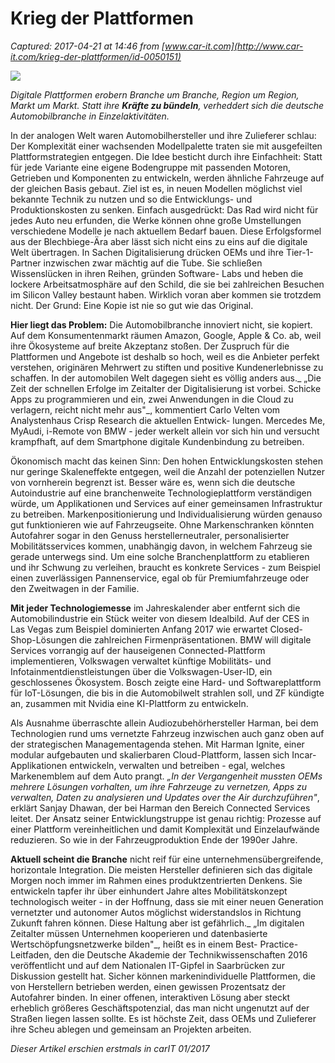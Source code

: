# Krieg der Plattformen

_Captured: 2017-04-21 at 14:46 from [www.car-it.com](http://www.car-it.com/krieg-der-plattformen/id-0050151)_

_![](http://www.car-it.com/wp-content/uploads/2017/04/Bildschirmfoto-2017-04-21-um-13.08.43.png)_

_Digitale Plattformen erobern Branche um Branche, Region um Region, Markt um Markt. Statt ihre **Kräfte zu bündeln**, verheddert sich die deutsche Automobilbranche in Einzelaktivitäten._

In der analogen Welt waren Automobilhersteller und ihre Zulieferer schlau: Der Komplexität einer wachsenden Modellpalette traten sie mit ausgefeilten Plattformstrategien entgegen. Die Idee besticht durch ihre Einfachheit: Statt für jede Variante eine eigene Bodengruppe mit passenden Motoren, Getrieben und Komponenten zu entwickeln, werden ähnliche Fahrzeuge auf der gleichen Basis gebaut. Ziel ist es, in neuen Modellen möglichst viel bekannte Technik zu nutzen und so die Entwicklungs- und Produktionskosten zu senken. Einfach ausgedrückt: Das Rad wird nicht für jedes Auto neu erfunden, die Werke können ohne große Umstellungen verschiedene Modelle je nach aktuellem Bedarf bauen. Diese Erfolgsformel aus der Blechbiege-Ära aber lässt sich nicht eins zu eins auf die digitale Welt übertragen. In Sachen Digitalisierung drücken OEMs und ihre Tier-1-Partner inzwischen zwar mächtig auf die Tube. Sie schließen Wissenslücken in ihren Reihen, gründen Software- Labs und heben die lockere Arbeitsatmosphäre auf den Schild, die sie bei zahlreichen Besuchen im Silicon Valley bestaunt haben. Wirklich voran aber kommen sie trotzdem nicht. Der Grund: Eine Kopie ist nie so gut wie das Original.

**Hier liegt das Problem:** Die Automobilbranche innoviert nicht, sie kopiert. Auf dem Konsumentenmarkt räumen Amazon, Google, Apple & Co. ab, weil ihre Ökosysteme auf breite Akzeptanz stoßen. Der Zuspruch für die Plattformen und Angebote ist deshalb so hoch, weil es die Anbieter perfekt verstehen, originären Mehrwert zu stiften und positive Kundenerlebnisse zu schaffen. In der automobilen Welt dagegen sieht es völlig anders aus._ „Die Zeit der schnellen Erfolge im Zeitalter der Digitalisierung ist vorbei. Schicke Apps zu programmieren und ein, zwei Anwendungen in die Cloud zu verlagern, reicht nicht mehr aus"_, kommentiert Carlo Velten vom Analystenhaus Crisp Research die aktuellen Entwick- lungen. Mercedes Me, MyAudi, i-Remote von BMW - jeder werkelt allein vor sich hin und versucht krampfhaft, auf dem Smartphone digitale Kundenbindung zu betreiben.

Ökonomisch macht das keinen Sinn: Den hohen Entwicklungskosten stehen nur geringe Skaleneffekte entgegen, weil die Anzahl der potenziellen Nutzer von vornherein begrenzt ist. Besser wäre es, wenn sich die deutsche Autoindustrie auf eine branchenweite Technologieplattform verständigen würde, um Applikationen und Services auf einer gemeinsamen Infrastruktur zu betreiben. Markenpositionierung und Individualisierung würden genauso gut funktionieren wie auf Fahrzeugseite. Ohne Markenschranken könnten Autofahrer sogar in den Genuss herstellerneutraler, personalisierter Mobilitätsservices kommen, unabhängig davon, in welchem Fahrzeug sie gerade unterwegs sind. Um eine solche Branchenplattform zu etablieren und ihr Schwung zu verleihen, braucht es konkrete Services - zum Beispiel einen zuverlässigen Pannenservice, egal ob für Premiumfahrzeuge oder den Zweitwagen in der Familie.

**Mit jeder Technologiemesse** im Jahreskalender aber entfernt sich die Automobilindustrie ein Stück weiter von diesem Idealbild. Auf der CES in Las Vegas zum Beispiel dominierten Anfang 2017 wie erwartet Closed-Shop-Lösungen die zahlreichen Firmenpräsentationen. BMW will digitale Services vorrangig auf der hauseigenen Connected-Plattform implementieren, Volkswagen verwaltet künftige Mobilitäts- und Infotainmentdienstleistungen über die Volkswagen-User-ID, ein geschlossenes Ökosystem. Bosch zeigte eine Hard- und Softwareplattform für IoT-Lösungen, die bis in die Automobilwelt strahlen soll, und ZF kündigte an, zusammen mit Nvidia eine KI-Plattform zu entwickeln.

Als Ausnahme überraschte allein Audiozubehörhersteller Harman, bei dem Technologien rund ums vernetzte Fahrzeug inzwischen auch ganz oben auf der strategischen Managementagenda stehen. Mit Harman Ignite, einer modular aufgebauten und skalierbaren Cloud-Plattform, lassen sich Incar-Applikationen entwickeln, verwalten und betreiben - egal, welches Markenemblem auf dem Auto prangt. _„In der Vergangenheit mussten OEMs mehrere Lösungen vorhalten, um ihre Fahrzeuge zu vernetzen, Apps zu verwalten, Daten zu analysieren und Updates over the Air durchzuführen"_, erklärt Sanjay Dhawan, der bei Harman den Bereich Connected Services leitet. Der Ansatz seiner Entwicklungstruppe ist genau richtig: Prozesse auf einer Plattform vereinheitlichen und damit Komplexität und Einzelaufwände reduzieren. So wie in der Fahrzeugproduktion Ende der 1990er Jahre.

**Aktuell scheint die Branche** nicht reif für eine unternehmensübergreifende, horizontale Integration. Die meisten Hersteller definieren sich das digitale Morgen noch immer im Rahmen eines produktzentrierten Denkens. Sie entwickeln tapfer ihr über einhundert Jahre altes Mobilitätskonzept technologisch weiter - in der Hoffnung, dass sie mit einer neuen Generation vernetzter und autonomer Autos möglichst widerstandslos in Richtung Zukunft fahren können. Diese Haltung aber ist gefährlich._ „Im digitalen Zeitalter müssen Unternehmen kooperieren und datenbasierte Wertschöpfungsnetzwerke bilden"_, heißt es in einem Best- Practice-Leitfaden, den die Deutsche Akademie der Technikwissenschaften 2016 veröffentlicht und auf dem Nationalen IT-Gipfel in Saarbrücken zur Diskussion gestellt hat. Sicher können markenindividuelle Plattformen, die von Herstellern betrieben werden, einen gewissen Prozentsatz der Autofahrer binden. In einer offenen, interaktiven Lösung aber steckt erheblich größeres Geschäftspotenzial, das man nicht ungenutzt auf der Straßen liegen lassen sollte. Es ist höchste Zeit, dass OEMs und Zulieferer ihre Scheu ablegen und gemeinsam an Projekten arbeiten.

_Dieser Artikel erschien erstmals in carIT 01/2017_
